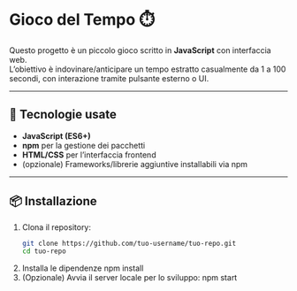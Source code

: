 # Gioco del Tempo ⏱️

Questo progetto è un piccolo gioco scritto in **JavaScript** con interfaccia web.  
L’obiettivo è indovinare/anticipare un tempo estratto casualmente da 1 a 100 secondi, con interazione tramite pulsante esterno o UI.

---

## 🚀 Tecnologie usate
- **JavaScript (ES6+)**
- **npm** per la gestione dei pacchetti
- **HTML/CSS** per l’interfaccia frontend
- (opzionale) Frameworks/librerie aggiuntive installabili via npm

---

## 📦 Installazione

1. Clona il repository:
   ```bash
   git clone https://github.com/tuo-username/tuo-repo.git
   cd tuo-repo
2. Installa le dipendenze
    npm install
3. (Opzionale) Avvia il server locale per lo sviluppo:
    npm start
